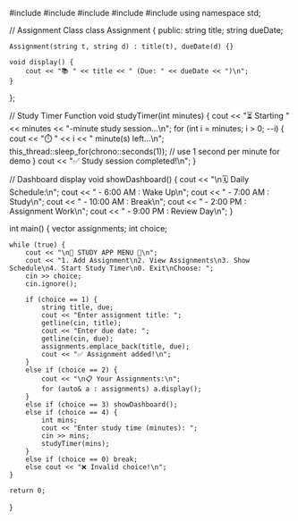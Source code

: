 #include <iostream>
#include <vector>
#include <string>
#include <thread>
#include <chrono>
using namespace std;

// Assignment Class
class Assignment {
public:
    string title;
    string dueDate;

    Assignment(string t, string d) : title(t), dueDate(d) {}

    void display() {
        cout << "📚 " << title << " (Due: " << dueDate << ")\n";
    }
};

// Study Timer Function
void studyTimer(int minutes) {
    cout << "⏳ Starting " << minutes << "-minute study session...\n";
    for (int i = minutes; i > 0; --i) {
        cout << "⏱️ " << i << " minute(s) left...\n";
        this_thread::sleep_for(chrono::seconds(1)); // use 1 second per minute for demo
    }
    cout << "✅ Study session completed!\n";
}

// Dashboard display
void showDashboard() {
    cout << "\n🗓️ Daily Schedule:\n";
    cout << " - 6:00 AM : Wake Up\n";
    cout << " - 7:00 AM : Study\n";
    cout << " - 10:00 AM : Break\n";
    cout << " - 2:00 PM : Assignment Work\n";
    cout << " - 9:00 PM : Review Day\n";
}

int main() {
    vector<Assignment> assignments;
    int choice;

    while (true) {
        cout << "\n📘 STUDY APP MENU 📘\n";
        cout << "1. Add Assignment\n2. View Assignments\n3. Show Schedule\n4. Start Study Timer\n0. Exit\nChoose: ";
        cin >> choice;
        cin.ignore();

        if (choice == 1) {
            string title, due;
            cout << "Enter assignment title: ";
            getline(cin, title);
            cout << "Enter due date: ";
            getline(cin, due);
            assignments.emplace_back(title, due);
            cout << "✅ Assignment added!\n";
        }
        else if (choice == 2) {
            cout << "\n📋 Your Assignments:\n";
            for (auto& a : assignments) a.display();
        }
        else if (choice == 3) showDashboard();
        else if (choice == 4) {
            int mins;
            cout << "Enter study time (minutes): ";
            cin >> mins;
            studyTimer(mins);
        }
        else if (choice == 0) break;
        else cout << "❌ Invalid choice!\n";
    }

    return 0;
}


